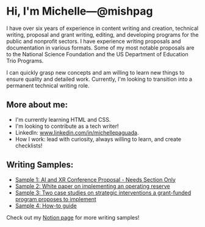# Hi, I'm Michelle—@mishpag

I have over six years of experience in content writing and creation, technical writing, proposal and grant writing, editing, and developing programs for the public and nonprofit sectors. I have experience writing proposals and documentation in various formats. Some of my most notable proposals are to the National Science Foundation and the US Department of Education Trio Programs.

I can quickly grasp new concepts and am willing to learn new things to ensure quality and detailed work. Currently, I'm looking to transition into a permanent technical writing role.

## More about me:

- I'm currently learning HTML and CSS.
- I'm looking to contribute as a tech writer!
- LinkedIn: www.linkedin.com/in/michellepaguada. 
- How I work: lead with curiosity, always willing to learn, and create checklists!

## Writing Samples: 

- [Sample 1: AI and XR Conference Proposal - Needs Section Only](https://www.notion.so/Innovation-Symposium-Proposal-2fc6ab79a4714abb9d88380c263d666b?pvs=4)
- [Sample 2: White paper on implementing an operating reserve](https://www.notion.so/FIU-Afterschool-Allstars-Policy-Brief-8bc1f2fdff974c3a8fefeeb07e72e0c2?pvs=4)
- [Sample 3: Two case studies on strategic interventions a grant-funded program proposes to implement](https://www.notion.so/Talent-Search-85922275dd6f4fc79fdc47be502b8ddf?pvs=4)
- [Sample 4: How-to guide](https://www.notion.so/How-to-guide-writing-sample-da32e697c6c64ef89f13c57f17c62e13?pvs=4)

Check out my [Notion page](https://shocking-airport-1b9.notion.site/Michelle-Paguada-473803108d674344a72e1cfc5beaa850?pvs=4) for more writing samples!
